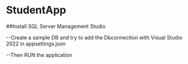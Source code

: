 # StudentApp

##Install SQL Server Management Studio 

--Create a sample DB and try to add the Dbconnection with Visual Studio 2022 in appsettings.json

--Then RUN the application
